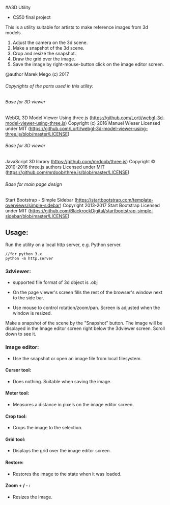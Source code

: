 #A3D Utility
* CS50 final project
 
This is a utility suitable for artists to make reference images from 3d models.
1. Adjust the camera on the 3d scene.
2. Make a snapshot of the 3d scene.
3. Crop and resize the snapshot.
4. Draw the grid over the image.
5. Save the image by right-mouse-button click on the image editor screen.
 
@author Marek Mego
(c) 2017

###### Copyrights of the parts used in this utility:

###### Base for 3D viewer
WebGL 3D Model Viewer Using three.js (https://github.com/Lorti/webgl-3d-model-viewer-using-three.js)
Copyright (c) 2016 Manuel Wieser
Licensed under MIT (https://github.com/Lorti/webgl-3d-model-viewer-using-three.js/blob/master/LICENSE) 

###### Base for 3D viewer
JavaScript 3D library (https://github.com/mrdoob/three.js)
Copyright © 2010-2016 three.js authors
Licensed under MIT (https://github.com/mrdoob/three.js/blob/master/LICENSE)


###### Base for main page design
Start Bootstrap - Simple Sidebar (https://startbootstrap.com/template-overviews/simple-sidebar)
Copyright 2013-2017 Start Bootstrap
Licensed under MIT (https://github.com/BlackrockDigital/startbootstrap-simple-sidebar/blob/master/LICENSE)
 
 

## Usage:
Run the utility on a local	http server, e.g. Python server. 

	//for python 3.x
 	python -m http.server

### 3dviewer:
* supported file format of 3d object is .obj
		
* On the page viewer's screen fills the rest of the browser's window next to the side bar.
* Use mouse to control rotation/zoom/pan. Screen is adjusted when the window is resized.
		
Make a snapshot of the scene by the "Snapshot" button.
The image will be displayed in the Image editor screen right below the 3dviewer screen. Scroll down to see it.

### Image editor:
* Use the snapshot or open an image file from local filesystem.
		
#### Cursor tool:
* Does nothing. Suitable when saving the image.

#### Meter tool:
* Measures a distance in pixels on the image editor screen.

#### Crop tool:
* Crops the image to the selection.

#### Grid tool:
* Displays the grid over the image editor screen.

#### Restore:
* Restores the image to the state when it was loaded.

#### Zoom + / - :
* Resizes the image.
